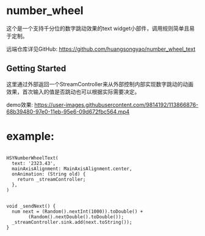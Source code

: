 # number_wheel

这个是一个支持千分位的数字跳动效果的text widget小部件，调用规则简单且易于定制。

远端仓库详见GitHub: https://github.com/huangsongyao/number_wheel_text

## Getting Started

这里通过外部返回一个StreamController来从外部控制内部实现数字跳动的动画效果，首次输入的值是否跳动也可以根据实际需要决定。

demo效果: https://user-images.githubusercontent.com/9814192/113866876-68b39480-97e0-11eb-95e6-09d672fbc564.mp4

# example:

``` 

HSYNumberWheelText(
  text: '2323.43',
  mainAxisAlignment: MainAxisAlignment.center,
  onAnimation: (String old) {
    return _streamController;
  },
)

```

``` 

void _sendNext() {
  num next = (Random().nextInt(1000)).toDouble() +
        (Random().nextDouble().toDouble());
  _streamController.sink.add(next.toString());
}


```


